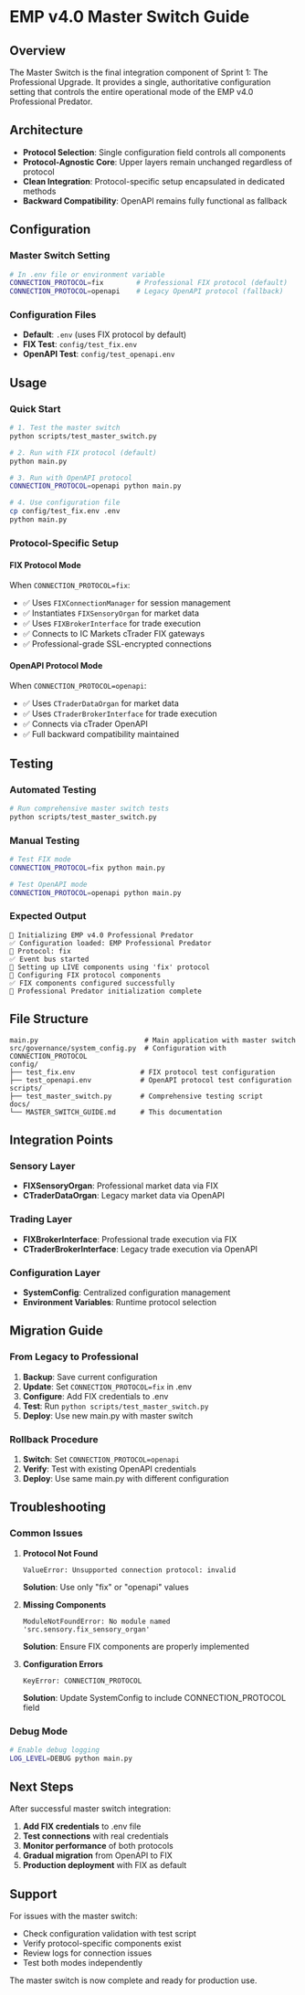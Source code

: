 # EMP v4.0 Master Switch Guide

## Overview
The Master Switch is the final integration component of Sprint 1: The Professional Upgrade. It provides a single, authoritative configuration setting that controls the entire operational mode of the EMP v4.0 Professional Predator.

## Architecture
- **Protocol Selection**: Single configuration field controls all components
- **Protocol-Agnostic Core**: Upper layers remain unchanged regardless of protocol
- **Clean Integration**: Protocol-specific setup encapsulated in dedicated methods
- **Backward Compatibility**: OpenAPI remains fully functional as fallback

## Configuration

### Master Switch Setting
```bash
# In .env file or environment variable
CONNECTION_PROTOCOL=fix        # Professional FIX protocol (default)
CONNECTION_PROTOCOL=openapi    # Legacy OpenAPI protocol (fallback)
```

### Configuration Files
- **Default**: `.env` (uses FIX protocol by default)
- **FIX Test**: `config/test_fix.env`
- **OpenAPI Test**: `config/test_openapi.env`

## Usage

### Quick Start
```bash
# 1. Test the master switch
python scripts/test_master_switch.py

# 2. Run with FIX protocol (default)
python main.py

# 3. Run with OpenAPI protocol
CONNECTION_PROTOCOL=openapi python main.py

# 4. Use configuration file
cp config/test_fix.env .env
python main.py
```

### Protocol-Specific Setup

#### FIX Protocol Mode
When `CONNECTION_PROTOCOL=fix`:
- ✅ Uses `FIXConnectionManager` for session management
- ✅ Instantiates `FIXSensoryOrgan` for market data
- ✅ Uses `FIXBrokerInterface` for trade execution
- ✅ Connects to IC Markets cTrader FIX gateways
- ✅ Professional-grade SSL-encrypted connections

#### OpenAPI Protocol Mode
When `CONNECTION_PROTOCOL=openapi`:
- ✅ Uses `CTraderDataOrgan` for market data
- ✅ Uses `CTraderBrokerInterface` for trade execution
- ✅ Connects via cTrader OpenAPI
- ✅ Full backward compatibility maintained

## Testing

### Automated Testing
```bash
# Run comprehensive master switch tests
python scripts/test_master_switch.py
```

### Manual Testing
```bash
# Test FIX mode
CONNECTION_PROTOCOL=fix python main.py

# Test OpenAPI mode
CONNECTION_PROTOCOL=openapi python main.py
```

### Expected Output
```
🚀 Initializing EMP v4.0 Professional Predator
✅ Configuration loaded: EMP Professional Predator
🔧 Protocol: fix
✅ Event bus started
🔧 Setting up LIVE components using 'fix' protocol
🎯 Configuring FIX protocol components
✅ FIX components configured successfully
🎉 Professional Predator initialization complete
```

## File Structure
```
main.py                          # Main application with master switch
src/governance/system_config.py  # Configuration with CONNECTION_PROTOCOL
config/
├── test_fix.env                # FIX protocol test configuration
├── test_openapi.env            # OpenAPI protocol test configuration
scripts/
├── test_master_switch.py       # Comprehensive testing script
docs/
└── MASTER_SWITCH_GUIDE.md      # This documentation
```

## Integration Points

### Sensory Layer
- **FIXSensoryOrgan**: Professional market data via FIX
- **CTraderDataOrgan**: Legacy market data via OpenAPI

### Trading Layer
- **FIXBrokerInterface**: Professional trade execution via FIX
- **CTraderBrokerInterface**: Legacy trade execution via OpenAPI

### Configuration Layer
- **SystemConfig**: Centralized configuration management
- **Environment Variables**: Runtime protocol selection

## Migration Guide

### From Legacy to Professional
1. **Backup**: Save current configuration
2. **Update**: Set `CONNECTION_PROTOCOL=fix` in .env
3. **Configure**: Add FIX credentials to .env
4. **Test**: Run `python scripts/test_master_switch.py`
5. **Deploy**: Use new main.py with master switch

### Rollback Procedure
1. **Switch**: Set `CONNECTION_PROTOCOL=openapi`
2. **Verify**: Test with existing OpenAPI credentials
3. **Deploy**: Use same main.py with different configuration

## Troubleshooting

### Common Issues

1. **Protocol Not Found**
   ```
   ValueError: Unsupported connection protocol: invalid
   ```
   **Solution**: Use only "fix" or "openapi" values

2. **Missing Components**
   ```
   ModuleNotFoundError: No module named 'src.sensory.fix_sensory_organ'
   ```
   **Solution**: Ensure FIX components are properly implemented

3. **Configuration Errors**
   ```
   KeyError: CONNECTION_PROTOCOL
   ```
   **Solution**: Update SystemConfig to include CONNECTION_PROTOCOL field

### Debug Mode
```bash
# Enable debug logging
LOG_LEVEL=DEBUG python main.py
```

## Next Steps

After successful master switch integration:
1. **Add FIX credentials** to .env file
2. **Test connections** with real credentials
3. **Monitor performance** of both protocols
4. **Gradual migration** from OpenAPI to FIX
5. **Production deployment** with FIX as default

## Support
For issues with the master switch:
- Check configuration validation with test script
- Verify protocol-specific components exist
- Review logs for connection issues
- Test both modes independently

The master switch is now complete and ready for production use.
